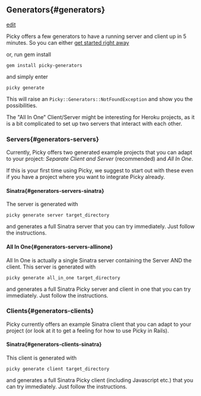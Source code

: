 ## Generators{#generators}


[edit](http://github.com/floere/picky/blob/master/web/source/documentation/_generators.html.md)

Picky offers a few generators to have a running server and client up in 5 minutes. So you can either [get started right away](getting_started.html)

or, run gem install

    gem install picky-generators

and simply enter

    picky generate

This will raise an `Picky::Generators::NotFoundException` and show you the possibilities.

The "All In One" Client/Server might be interesting for Heroku projects, as it is a bit complicated to set up two servers that interact with each other.

### Servers{#generators-servers}

Currently, Picky offers two generated example projects that you can adapt to your project: *Separate Client and Server* (recommended) and *All In One*.

If this is your first time using Picky, we suggest to start out with these even if you have a project where you want to integrate Picky already.

#### Sinatra{#generators-servers-sinatra}

The server is generated with

    picky generate server target_directory

and generates a full Sinatra server that you can try immediately. Just follow the instructions.

#### All In One{#generators-servers-allinone}

All In One is actually a single Sinatra server containing the Server AND the client. This server is generated with

    picky generate all_in_one target_directory

and generates a full Sinatra Picky server and client in one that you can try immediately. Just follow the instructions.

### Clients{#generators-clients}

Picky currently offers an example Sinatra client that you can adapt to your project (or look at it to get a feeling for how to use Picky in Rails).

#### Sinatra{#generators-clients-sinatra}

This client is generated with

    picky generate client target_directory

and generates a full Sinatra Picky client (including Javascript etc.) that you can try immediately. Just follow the instructions.